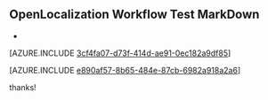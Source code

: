 ## OpenLocalization Workflow Test MarkDown
* 

[AZURE.INCLUDE [3cf4fa07-d73f-414d-ae91-0ec182a9df85](calleeMd1.md)]



[AZURE.INCLUDE [e890af57-8b65-484e-87cb-6982a918a2a6](calleeMd2.md)]

 
thanks!